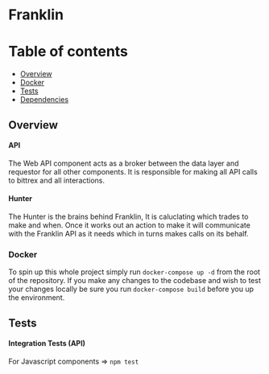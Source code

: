 # Franklin

Table of contents
=================

  * [Overview](#overview)
  * [Docker](#docker)
  * [Tests](#tests)
  * [Dependencies](#dependencies)

## Overview

#### API
The Web API component acts as a broker between the data layer and requestor for all other components. It is responsible for making all API calls to bittrex and all interactions.

#### Hunter
The Hunter is the brains behind Franklin, It is caluclating which trades to make and when. Once it works out an action to make it will communicate with the Franklin API as it needs which in turns makes calls on its behalf.

### Docker

To spin up this whole project simply run `docker-compose up -d` from the root of the repository. If you make any changes to the codebase and wish to test your changes locally be sure you run `docker-compose build` before you up the environment.

## Tests

#### Integration Tests (API)
For Javascript components => `npm test`